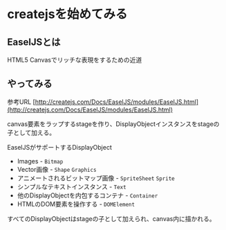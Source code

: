 # createjsを始めてみる

## EaselJSとは
HTML5 Canvasでリッチな表現をするための近道

## やってみる

参考URL
[http://createjs.com/Docs/EaselJS/modules/EaselJS.html](http://createjs.com/Docs/EaselJS/modules/EaselJS.html)

canvas要素をラップするstageを作り、DisplayObjectインスタンスをstageの子として加える。

EaselJSがサポートするDisplayObject
* Images - ```Bitmap```
* Vector画像 - ```Shape``` ```Graphics```
* アニメートされるビットマップ画像 - ```SpriteSheet``` ```Sprite```
* シンプルなテキストインスタンス - ```Text```
* 他のDisplayObjectを内包するコンテナ - ```Container```
* HTMLのDOM要素を操作する - ```DOMElement```

すべてのDisplayObjectはstageの子として加えられ、canvas内に描かれる。
